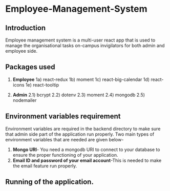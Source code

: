 # Employee-Management-System

## Introduction

Employee management system is a multi-user react app that is used to manage the organisational tasks on-campus invigilators for both admin and employee side.

## Packages used

1. **Employee**
   1a) react-redux
   1b) moment
   1c) react-big-calendar
   1d) react-icons
   1e) react-tooltip

2. **Admin**
   2.1) bcrypt
   2.2) dotenv
   2.3) moment
   2.4) mongodb
   2.5) nodemailer

## Environment variables requirement

Environment variables are required in the backend directory to make sure that admin side part of the application run properly. Two main types of environment variables that are needed are given below-

1. **Mongo URI**- You need a mongodb URI to connect to your database to ensure the proper functioning of your application.
2. **Email ID and password of your email account**-This is needed to make the email feature run properly.

## Running of the application.

